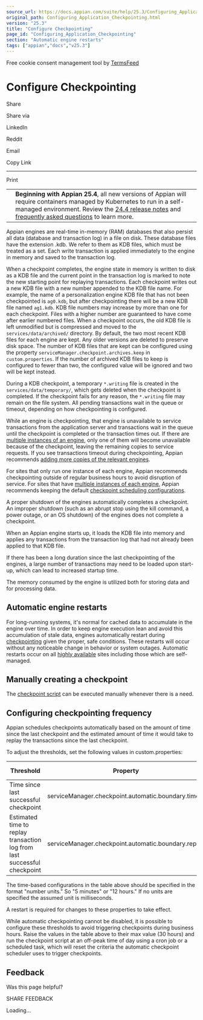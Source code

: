 ```yaml
---
source_url: https://docs.appian.com/suite/help/25.3/Configuring_Application_Checkpointing.html
original_path: Configuring_Application_Checkpointing.html
version: "25.3"
title: "Configure Checkpointing"
page_id: "Configuring_Application_Checkpointing"
section: "Automatic engine restarts"
tags: ["appian","docs","v25.3"]
---
```



Free cookie consent management tool by [TermsFeed](https://www.termsfeed.com/)

# Configure Checkpointing

Share

Share via

LinkedIn

Reddit

Email

Copy Link

* * *

Print

<table><tbody><tr><td><i class="fa fa-bullhorn" aria-hidden="true"></i></td><td><b>Beginning with Appian 25.4</b>, all new versions of Appian will require containers managed by Kubernetes to run in a self-managed environment. Review the <a href="https://docs.appian.com/suite/help/24.4/Appian_Release_Notes.html#preparing-for-containerized-self-managed-appian-in-2025">24.4 release notes</a> and <a href="aok-faq.html">frequently asked questions</a> to learn more.</td></tr></tbody></table>

Appian engines are real-time in-memory (RAM) databases that also persist all data (database and transaction log) in a file on disk. These database files have the extension .kdb. We refer to them as KDB files, which must be treated as a set. Each write transaction is applied immediately to the engine in memory and saved to the transaction log.

When a checkpoint completes, the engine state in memory is written to disk as a KDB file and the current point in the transaction log is marked to note the new starting point for replaying transactions. Each checkpoint writes out a new KDB file with a new number appended to the KDB file name. For example, the name of a personalization engine KDB file that has not been checkpointed is `ag0.kdb`, but after checkpointing there will be a new KDB file named `ag1.kdb`. KDB file numbers may increase by more than one for each checkpoint. Files with a higher number are guaranteed to have come after earlier numbered files. When a checkpoint occurs, the old KDB file is left unmodified but is compressed and moved to the `services/data/archived/` directory. By default, the two most recent KDB files for each engine are kept. Any older versions are deleted to preserve disk space. The number of KDB files that are kept can be configured using the property `serviceManager.checkpoint.archives.keep` in `custom.properties`. If the number of archived KDB files to keep is configured to fewer than two, the configured value will be ignored and two will be kept instead.

During a KDB checkpoint, a temporary `*.writing` file is created in the `services/data/temporary/`, which gets deleted when the checkpoint is completed. If the checkpoint fails for any reason, the `*.writing` file may remain on the file system. All pending transactions wait in the queue or timeout, depending on how checkpointing is configured.

While an engine is checkpointing, that engine is unavailable to service transactions from the application server and transactions wait in the queue until the checkpoint is completed or the transaction times out. If there are [multiple instances of an engine](High_Availability_and_Distributed_Installations.html), only one of them will become unavailable because of the checkpoint, leaving the remaining copies to service requests. If you see transactions timeout during checkpointing, Appian recommends [adding more copies of the relevant engines](Scaling_Appian.html#add-engine-replicas).

For sites that only run one instance of each engine, Appian recommends checkpointing outside of regular business hours to avoid disruption of service. For sites that have [multiple instances of each engine](High_Availability_and_Distributed_Installations.html), Appian recommends keeping the default [checkpoint scheduling configurations](#configuring-checkpointing-frequency).

A proper shutdown of the engines automatically completes a checkpoint. An improper shutdown (such as an abrupt stop using the kill command, a power outage, or an OS shutdown) of the engines does not complete a checkpoint.

When an Appian engine starts up, it loads the KDB file into memory and applies any transactions from the transaction log that had not already been applied to that KDB file.

If there has been a long duration since the last checkpointing of the engines, a large number of transactions may need to be loaded upon start-up, which can lead to increased startup time.

The memory consumed by the engine is utilized both for storing data and for processing data.

## Automatic engine restarts

For long-running systems, it's normal for cached data to accumulate in the engine over time. In order to keep engine execution lean and avoid this accumulation of stale data, engines automatically restart during [checkpointing](Configuring_Application_Checkpointing.html) given the proper, safe conditions. These restarts will occur without any noticeable change in behavior or system outages. Automatic restarts occur on all [highly available](High_Availability_and_Distributed_Installations.html) sites including those which are self-managed.

## Manually creating a checkpoint

The [checkpoint script](Service_Manager_Scripts.html#checkpoint-script) can be executed manually whenever there is a need.

## Configuring checkpointing frequency

Appian schedules checkpoints automatically based on the amount of time since the last checkpoint and the estimated amount of time it would take to replay the transactions since the last checkpoint.

To adjust the thresholds, set the following values in custom.properties:

| Threshold | Property | Default Value | Min Value | Max Value |
| --- | --- | --- | --- | --- |
| Time since last successful checkpoint | serviceManager.checkpoint.automatic.boundary.time | 22 hours | 12 hours | 30 hours |
| Estimated time to replay transaction log from last successful checkpoint | serviceManager.checkpoint.automatic.boundary.replay | 20 minutes | 2 minutes | 30 hours |

The time-based configurations in the table above should be specified in the format "number units." So "5 minutes" or "12 hours." If no units are specified the assumed unit is milliseconds.

A restart is required for changes to these properties to take effect.

While automatic checkpointing cannot be disabled, it is possible to configure these thresholds to avoid triggering checkpoints during business hours. Raise the values in the table above to their max value (30 hours) and run the checkpoint script at an off-peak time of day using a cron job or a scheduled task, which will reset the criteria the automatic checkpoint scheduler uses to trigger checkpoints.

## Feedback

Was this page helpful?

SHARE FEEDBACK

Loading...